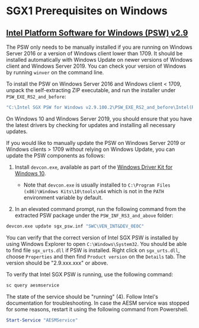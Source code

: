 # SGX1 Prerequisites on Windows

## [Intel Platform Software for Windows (PSW) v2.9](http://registrationcenter-download.intel.com/akdlm/irc_nas/16899/Intel%20SGX%20PSW%20for%20Windows%20v2.9.100.2.exe)

The PSW only needs to be manually installed if you are running on Windows Server
2016 or a version of Windows client lower than 1709. It should be installed automatically
with Windows Update on newer versions of Windows client and Windows Server 2019.
You can check your version of Windows by running `winver` on the command line.

To install the PSW on Windows Server 2016 and Windows client < 1709, unpack the self-extracting
ZIP executable, and run the installer under `PSW_EXE_RS2_and_before`:

```cmd
"C:\Intel SGX PSW for Windows v2.9.100.2\PSW_EXE_RS2_and_before\Intel(R)_SGX_Windows_x64_PSW_2.9.100.2.exe"
```

On Windows 10 and Windows Server 2019, you should ensure that you have the latest drivers
by checking for updates and installing all necessary updates.

If you would like to manually update the PSW on Windows Server 2019 or Windows
clients > 1709 without relying on Windows Update, you can update the PSW components
as follows:

1. Install `devcon.exe`, available as part of the [Windows Driver Kit for Windows 10](https://go.microsoft.com/fwlink/?linkid=2026156).
   -  Note that `devcon.exe` is usually installed to `C:\Program Files (x86)\Windows Kits\10\tools\x64`
   which is not in the `PATH` environment variable by default.

2. In an elevated command prompt, run the following command from the extracted PSW package under the `PSW_INF_RS3_and_above` folder:
  ```cmd
  devcon.exe update sgx_psw.inf "SWC\VEN_INT&DEV_0E0C"
  ```

You can verify that the correct version of Intel SGX PSW is installed by using
Windows Explorer to open `C:\Windows\System32`. You should be able to find
file `sgx_urts.dll` if PSW is installed. Right click on `sgx_urts.dll`,
choose `Properties` and then find `Product version` on the `Details` tab.
The version should be "2.9.xxx.xxx" or above.

To verify that Intel SGX PSW is running, use the following command:

```cmd
sc query aesmservice
```

The state of the service should be "running" (4). Follow Intel's documentation for
troubleshooting. In case the AESM service was stopped for some reasons, restart it
using the following command from Powershell.

```powershell
Start-Service "AESMService"
```
